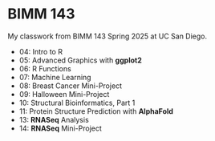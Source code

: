 # BIMM 143
My classwork from BIMM 143 Spring 2025 at UC San Diego.

- 04: Intro to R
- 05: Advanced Graphics with **ggplot2** 
- 06: R Functions
- 07: Machine Learning
- 08: Breast Cancer Mini-Project
- 09: Halloween Mini-Project
- 10: Structural Bioinformatics, Part 1
- 11: Protein Structure Prediction with **AlphaFold**
- 13: **RNASeq** Analysis
- 14: **RNASeq** Mini-Project

